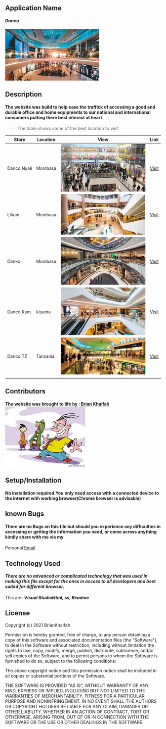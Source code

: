## **Application Name**
#### _Danco_

![Danco](img/danco.jpeg)

## **Description**
#### The website was build to help ease the traffick of accessing a good and durable office and home equipments to our national and international consumers putting there best interest at heart

>The table shows some of the best location to visit

| Store | Location | View | Link |
| ---   |  ---     | ---  | --- |
| Danco,Nyali | Mombasa  | ![pool](img/1.jpeg) | [Visit](https://moringaschool.com/)
| Likoni | Mombasa  | ![room](img/2.jpeg) | [Visit](https://moringaschool.com/)
| Danko | Mombasa  | ![pool](img/3.jpeg) | [Visit](https://moringaschool.com/)
| Danco Ksm| kisumu  | ![pool](img/4.jpeg) | [Visit](https://moringaschool.com/)
| Danco TZ| Tanzania  | ![pool](img/5.jpeg) | [Visit](https://moringaschool.com/)
|       |        |       |

## **Contributors**
#### The website was brought to life by : [**Brian Khaifah**](https://moringaschool.com/) ![..](img/0.jpeg)


## **Setup/Installation**
#### No installation required.You only need access with a connected device to the internet with working browser(Chrome browser is advisable)

##  **known Bugs**
#### There are no Bugs on this file but should you experience any difficulties in accessing or getting the information you need, or come across anything kindly share with me via my

Personal
[Email](brian.obuom@student.moringaschool.com)

## **Technology Used**
#### _There are no advanced or complicated technology that was used in making this file except for the ones in access to all developers and best suited for different browser._
This are: ***_Visual StudioHtml, ss, Readme_***

## **License**
Copyright (c) 2021 BrianKhaifah

Permission is hereby granted, free of charge, to any person obtaining a copy of this software and associated documentation files (the "Software"), to deal in the Software without restriction, including without limitation the rights to use, copy, modify, merge, publish, distribute, sublicense, and/or sell copies of the Software, and to permit persons to whom the Software is furnished to do so, subject to the following conditions:

The above copyright notice and this permission notice shall be included in all copies or substantial portions of the Software.

THE SOFTWARE IS PROVIDED "AS IS", WITHOUT WARRANTY OF ANY KIND, EXPRESS OR IMPLIED, INCLUDING BUT NOT LIMITED TO THE WARRANTIES OF MERCHANTABILITY, FITNESS FOR A PARTICULAR PURPOSE AND NONINFRINGEMENT. IN NO EVENT SHALL THE AUTHORS OR COPYRIGHT HOLDERS BE LIABLE FOR ANY CLAIM, DAMAGES OR OTHER LIABILITY, WHETHER IN AN ACTION OF CONTRACT, TORT OR OTHERWISE, ARISING FROM, OUT OF OR IN CONNECTION WITH THE SOFTWARE OR THE USE OR OTHER DEALINGS IN THE SOFTWARE.